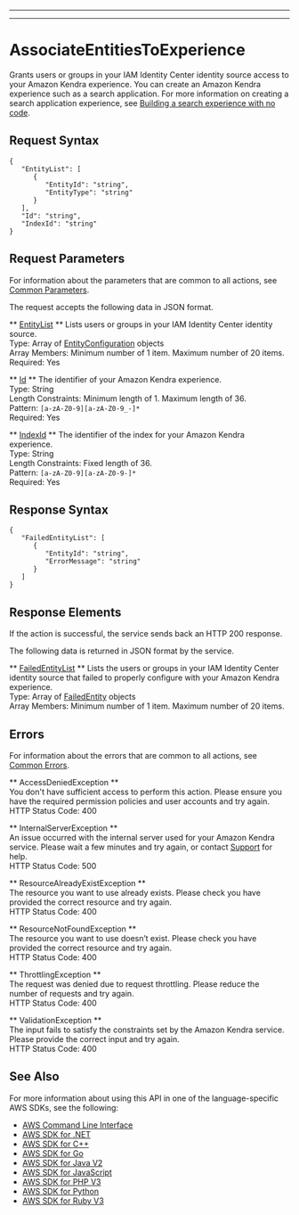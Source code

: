 --------

--------

# AssociateEntitiesToExperience<a name="API_AssociateEntitiesToExperience"></a>

Grants users or groups in your IAM Identity Center identity source access to your Amazon Kendra experience\. You can create an Amazon Kendra experience such as a search application\. For more information on creating a search application experience, see [Building a search experience with no code](https://docs.aws.amazon.com/kendra/latest/dg/deploying-search-experience-no-code.html)\.

## Request Syntax<a name="API_AssociateEntitiesToExperience_RequestSyntax"></a>

```
{
   "EntityList": [ 
      { 
         "EntityId": "string",
         "EntityType": "string"
      }
   ],
   "Id": "string",
   "IndexId": "string"
}
```

## Request Parameters<a name="API_AssociateEntitiesToExperience_RequestParameters"></a>

For information about the parameters that are common to all actions, see [Common Parameters](CommonParameters.md)\.

The request accepts the following data in JSON format\.

 ** [EntityList](#API_AssociateEntitiesToExperience_RequestSyntax) **   <a name="Kendra-AssociateEntitiesToExperience-request-EntityList"></a>
Lists users or groups in your IAM Identity Center identity source\.  
Type: Array of [EntityConfiguration](API_EntityConfiguration.md) objects  
Array Members: Minimum number of 1 item\. Maximum number of 20 items\.  
Required: Yes

 ** [Id](#API_AssociateEntitiesToExperience_RequestSyntax) **   <a name="Kendra-AssociateEntitiesToExperience-request-Id"></a>
The identifier of your Amazon Kendra experience\.  
Type: String  
Length Constraints: Minimum length of 1\. Maximum length of 36\.  
Pattern: `[a-zA-Z0-9][a-zA-Z0-9_-]*`   
Required: Yes

 ** [IndexId](#API_AssociateEntitiesToExperience_RequestSyntax) **   <a name="Kendra-AssociateEntitiesToExperience-request-IndexId"></a>
The identifier of the index for your Amazon Kendra experience\.  
Type: String  
Length Constraints: Fixed length of 36\.  
Pattern: `[a-zA-Z0-9][a-zA-Z0-9-]*`   
Required: Yes

## Response Syntax<a name="API_AssociateEntitiesToExperience_ResponseSyntax"></a>

```
{
   "FailedEntityList": [ 
      { 
         "EntityId": "string",
         "ErrorMessage": "string"
      }
   ]
}
```

## Response Elements<a name="API_AssociateEntitiesToExperience_ResponseElements"></a>

If the action is successful, the service sends back an HTTP 200 response\.

The following data is returned in JSON format by the service\.

 ** [FailedEntityList](#API_AssociateEntitiesToExperience_ResponseSyntax) **   <a name="Kendra-AssociateEntitiesToExperience-response-FailedEntityList"></a>
Lists the users or groups in your IAM Identity Center identity source that failed to properly configure with your Amazon Kendra experience\.  
Type: Array of [FailedEntity](API_FailedEntity.md) objects  
Array Members: Minimum number of 1 item\. Maximum number of 20 items\.

## Errors<a name="API_AssociateEntitiesToExperience_Errors"></a>

For information about the errors that are common to all actions, see [Common Errors](CommonErrors.md)\.

 ** AccessDeniedException **   
You don't have sufficient access to perform this action\. Please ensure you have the required permission policies and user accounts and try again\.  
HTTP Status Code: 400

 ** InternalServerException **   
An issue occurred with the internal server used for your Amazon Kendra service\. Please wait a few minutes and try again, or contact [ Support](http://aws.amazon.com/aws.amazon.com/contact-us) for help\.  
HTTP Status Code: 500

 ** ResourceAlreadyExistException **   
The resource you want to use already exists\. Please check you have provided the correct resource and try again\.  
HTTP Status Code: 400

 ** ResourceNotFoundException **   
The resource you want to use doesn’t exist\. Please check you have provided the correct resource and try again\.  
HTTP Status Code: 400

 ** ThrottlingException **   
The request was denied due to request throttling\. Please reduce the number of requests and try again\.  
HTTP Status Code: 400

 ** ValidationException **   
The input fails to satisfy the constraints set by the Amazon Kendra service\. Please provide the correct input and try again\.  
HTTP Status Code: 400

## See Also<a name="API_AssociateEntitiesToExperience_SeeAlso"></a>

For more information about using this API in one of the language\-specific AWS SDKs, see the following:
+  [AWS Command Line Interface](https://docs.aws.amazon.com/goto/aws-cli/kendra-2019-02-03/AssociateEntitiesToExperience) 
+  [AWS SDK for \.NET](https://docs.aws.amazon.com/goto/DotNetSDKV3/kendra-2019-02-03/AssociateEntitiesToExperience) 
+  [AWS SDK for C\+\+](https://docs.aws.amazon.com/goto/SdkForCpp/kendra-2019-02-03/AssociateEntitiesToExperience) 
+  [AWS SDK for Go](https://docs.aws.amazon.com/goto/SdkForGoV1/kendra-2019-02-03/AssociateEntitiesToExperience) 
+  [AWS SDK for Java V2](https://docs.aws.amazon.com/goto/SdkForJavaV2/kendra-2019-02-03/AssociateEntitiesToExperience) 
+  [AWS SDK for JavaScript](https://docs.aws.amazon.com/goto/AWSJavaScriptSDK/kendra-2019-02-03/AssociateEntitiesToExperience) 
+  [AWS SDK for PHP V3](https://docs.aws.amazon.com/goto/SdkForPHPV3/kendra-2019-02-03/AssociateEntitiesToExperience) 
+  [AWS SDK for Python](https://docs.aws.amazon.com/goto/boto3/kendra-2019-02-03/AssociateEntitiesToExperience) 
+  [AWS SDK for Ruby V3](https://docs.aws.amazon.com/goto/SdkForRubyV3/kendra-2019-02-03/AssociateEntitiesToExperience) 